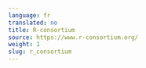 ```yaml
---
language: fr
translated: no
title: R-consortium
source: https://www.r-consortium.org/
weight: 1
slug: r_consortium
---
```




